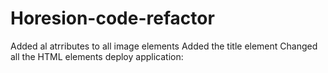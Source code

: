 # Horesion-code-refactor
Added al atrributes to all image elements
Added the title element
Changed all the HTML elements
deploy application:

